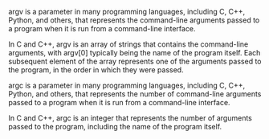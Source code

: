 argv is a parameter in many programming languages, including C, C++, Python, and others, that represents the command-line arguments passed to a program when it is run from a command-line interface.

In C and C++, argv is an array of strings that contains the command-line arguments, with argv[0] typically being the name of the program itself. Each subsequent element of the array represents one of the arguments passed to the program, in the order in which they were passed.

argc is a parameter in many programming languages, including C, C++, Python, and others, that represents the number of command-line arguments passed to a program when it is run from a command-line interface.

In C and C++, argc is an integer that represents the number of arguments passed to the program, including the name of the program itself.

